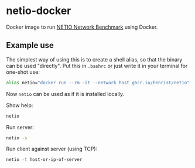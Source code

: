 # netio-docker

Docker image to run [NETIO Network Benchmark](https://web.ars.de/netio/)
using Docker.

## Example use

The simplest way of using this is to create a shell alias, so that
the binary can be used "directly". Put this in `.bashrc` or
just write it in your terminal for one-shot use:

```bash
alias netio="docker run --rm -it --network host ghcr.io/henrist/netio"
```

Now `netio` can be used as if it is installed locally.

Show help:

```bash
netio
```

Run server:

```bash
netio -s
```

Run client against server (using TCP):

```bash
netio -t host-or-ip-of-server
```
